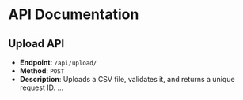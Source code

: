 # API Documentation

## Upload API
- **Endpoint**: `/api/upload/`
- **Method**: `POST`
- **Description**: Uploads a CSV file, validates it, and returns a unique request ID.
...
